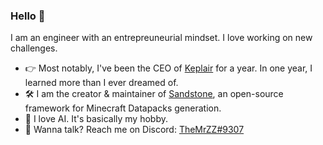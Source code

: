 ### Hello 👋

I am an engineer with an entrepreuneurial mindset. I love working on new challenges.

- 👉 Most notably, I've been the CEO of [Keplair](https://www.keplair.com) for a year. In one year, I learned more than I ever dreamed of.
- 🛠 I am the creator & maintainer of [Sandstone](https://www.sandstone.dev), an open-source framework for Minecraft Datapacks generation.
- 🤖 I love AI. It's basically my hobby.
- 📧 Wanna talk? Reach me on Discord: [TheMrZZ#9307](https://discord.com/users/113963629535035392)
